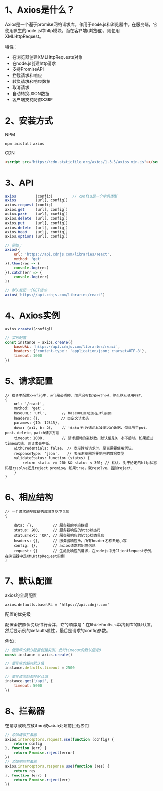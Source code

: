 # 1、Axios是什么？

Axios是一个基于promise网络请求库，作用于node.js和浏览器中。在服务端，它使用原生的node.js中http模块，而在客户端(浏览器)，则使用XMLHttpRequest。

特性：

- 在浏览器创建XMLHttpRequests对象
- 在node.js创建http请求
- 支持PromiseAPI
- 拦截请求和响应
- 转换请求和响应数据
- 取消请求
- 自动转换JSON数据
- 客户端支持防御XSRF

# 2、安装方式

NPM

~~~bash
npm inistall axios
~~~

CDN

~~~html
<script src="https://cdn.staticfile.org/axios/1.3.6/axios.min.js"></script>
~~~

# 3、API

~~~javascript
axios         (config)         // config是一个字典类型
axios         (url[, config])
axios.request (config)
axios.get     (url[, config])
axios.post    (url[, config])
axios.delete  (url[, config])
axios.put     (url[, config])
axios.delete  (url[, config])
axios.head    (utl[, config])
axios.options (url[, config])

// 例如：
axios({
    url: 'https://api.cdnjs.com/libraries/react',
    method: 'get'
}).then(res => {
    console.log(res)
}).catch(err => {
    console.log(err)
})

// 默认发起一个GET请求
axios('https://api.cdnjs.com/libraries/react')
~~~

# 4、Axios实例

~~~javascript
axios.create([config])

// 实例配置
const instance = axios.create({
    baseURL: 'https://api.cdnjs.com/libraries/react',
    headers: {'content-type': 'application/json; charset=UTF-8'},
    timeout: 1000
})
~~~

# 5、请求配置

~~~shell
// 在请求配置config中，url是必须的。如果没有指定method，那么默认使用GET。
{
	url: '/react',
    method: 'get',
    baseURL: 'url',       // baseURL自动加在url前面
    headers: {}，         // 自定义请求头
    parames: {ID: 12345},
	data: {a:1, b: 2},    // 'data'作为请求体被发送的数据，仅适用于put、post、delete、patch请求方法
	timeout: 1000,        // 请求超时的毫秒数。默认值是0，永不超时。如果超过timeout值，则请求会中断。
	withCredentials: false， // 表示跨域请求时，是否需要使用凭证。
	responseType: 'json'，   // 表示浏览器将要响应的数据类型
	validateStatus: function (status) {
        return status >= 200 && status < 300; // 默认. 对于给定的http状态码是resolve还是reject promise。如果true，就resolve，否则reject.
    }
}
~~~

# 6、相应结构

~~~shell
// 一个请求的响应结构应包含以下信息
{
    
    data: {},         // 服务器的响应数据
    status: 200,      // 服务器响应的http状态码
    statusText: 'OK', // 服务器响应的http状态信息
    headers: {},      // 服务器响应头，所有header名称都是小写
    config: {},       // axios请求的配置信息
    request: {}       // 生成此响应的请求，在nodejs中是ClientRequest示例，在浏览器中是XMLHttpRequest实例
}
~~~

# 7、默认配置

axios的全局配置

~~~properties
axios.defaults.baseURL = 'https://api.cdnjs.com'
~~~

配置的优先级

配置会按照优先级进行合并。它的顺序是：在lib/defaults.js中找到库的默认值，然后是示例的defaults属性，最后是请求的config参数。

例如：

~~~javascript
// 使用库的默认配置创建实例，此时timeout的默认值是0
const instance = axios.create()

// 重写库的超时默认值
instance.defaults.timeout = 2500

// 重写请求的超时默认值
instance.get('/api', {
    timeout: 5000
})
~~~

# 8、拦截器

在请求或响应被then或catch处理前拦截它们

~~~javascript
// 添加请求拦截器
axios.interceptors.request.use(function (config) {
    return config
}, function (err) {
    return Promise.reject(error)
})
// 添加响应拦截器
axios.interceptors.response.use(function (res) {
    return res
}, function (err) {
    return Promise.reject(err)
})
~~~



